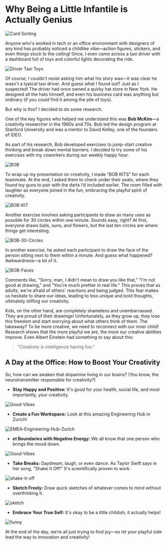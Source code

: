 # Why Being a Little Infantile is Actually Genius

![Card Sorting](https://imgur.com/0rI1ETI.png)

Anyone who's worked in tech or an office environment with designers of any kind has probably noticed a childlike vibe—action figures, stickers, and even things stuck to the ceiling! Once, I even came across a taxi driver with a dashboard full of toys and colorful lights decorating the ride. 

![Driver Taxi Toys](https://imgur.com/r1ZN1PO.png)

Of course, I couldn't resist asking him what his story was—it was clear he wasn't a typical taxi driver. And guess what I found out? Just as I suspected! The driver had once owned a quirky hat store in New York. He designed all the hats himself, and even his business card was anything but ordinary (if you could find it among the pile of toys).

But why is this? I decided to do some research.

One of the key figures who helped me understand this was **Bob McKim**—a creativity researcher in the 1960s and 70s. Bob led the design program at Stanford University and was a mentor to David Kelley, one of the founders of IDEO. 

As part of his research, Bob developed exercises to jump-start creative thinking and break down mental barriers. 
I decided to try some of his exercises with my coworkers during our weekly happy hour.

![BOB](https://imgur.com/r7LYBXW.png)

To wrap up my presentation on creativity, I made “BOB KITS” for each teammate. At the end, I asked them to check under their seats, where they found toy guns to pair with the darts I’d included earlier. The room filled with laughter as everyone joined in the fun, embracing the playful spirit of creativity.

![BOB-KIT](https://imgur.com/PYDm6PP.png)

Another exercise involves asking participants to draw as many uses as possible for 30 circles within one minute. Sounds easy, right? At first, everyone draws balls, suns, and flowers, but the last ten circles are where things get interesting.

![BOB-30-Circles](https://imgur.com/Ao6uXg1.png)

In another exercise, he asked each participant to draw the face of the person sitting next to them within a minute. And guess what happened? Awkwardness—a lot of it. 

![BOB-Faces](https://imgur.com/gDOwczK.png)

Comments like, "Sorry, man, I didn't mean to draw you like that," "I'm not good at drawing," and "You're much prettier in real life." This proves that as adults, we're afraid of others' reactions and being judged. This fear makes us hesitate to share our ideas, leading to less unique and bold thoughts, ultimately stifling our creativity.

Kids, on the other hand, are completely shameless and unembarrassed. They are proud of their drawings! Unfortunately, as they grow up, they lose this freedom and start worrying about what others think of them. The takeaway? To be more creative, we need to reconnect with our inner child! Research shows that the more playful we are, the more our creative abilities improve. Even Albert Einstein had something to say about this: 

> "Creativity is intelligence having fun."

## A Day at the Office: How to Boost Your Creativity

So, how can we awaken that dopamine living in our brains? (You know, the neurotransmitter responsible for creativity?)

- **Stay Happy and Positive:** It's good for your health, social life, and most importantly, your creativity.

![Good-Vibes](https://imgur.com/BzkElgV.png)
  
- **Create a Fun Workspace:** Look at this amazing Engineering Hub in Zurich!

![EMEA-Engineering-Hub-Zurich](https://imgur.com/bMUeVIc.png)
  
- **et Boundaries with Negative Energy:** We all know that one person who brings the mood down.

![Good-Vibes](https://imgur.com/1ZkjbxJ.png)

- **Take Breaks:** Daydream, laugh, or even dance. As Taylor Swift says in her song, "Shake It Off!" It's scientifically proven to work.

![shake-it-off](https://shorturl.at/lbUfC)
  
- **Sketch Freely:** Draw quick sketches of whatever comes to mind without overthinking it.

![sketch](https://imgur.com/SfnO0wk.png)

- **Embrace Your True Self:** It's okay to be a little childish; it actually helps!

![funny](https://imgur.com/A7fRnzG,png)

At the end of the day, we’re all just trying to find joy—so let your playful side lead the way to innovation and creativity!
